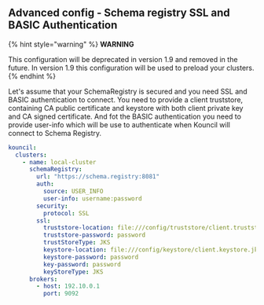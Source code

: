 ## Advanced config - Schema registry SSL and BASIC Authentication

{% hint style="warning" %}
**WARNING**

This configuration will be deprecated in version 1.9 and removed in the future. In version 1.9 this configuration will be used to preload your clusters.
{% endhint %}

Let's assume that your SchemaRegistry is secured and you need SSL and BASIC authentication to connect. You need to provide a client truststore, containing CA public certificate and keystore with both client private key and CA signed certificate.
And fot the BASIC authentication you need to provide user-info which will be use to authenticate when Kouncil will connect to Schema Registry.

```yaml
kouncil:
  clusters:
    - name: local-cluster
      schemaRegistry:
        url: "https://schema.registry:8081"
        auth:
          source: USER_INFO
          user-info: username:password
        security:
          protocol: SSL
        ssl:
          truststore-location: file:///config/truststore/client.truststore.jks
          truststore-password: password
          trustStoreType: JKS
          keystore-location: file:///config/keystore/client.keystore.jks
          keystore-password: password
          key-password: password
          keyStoreType: JKS
      brokers:
        - host: 192.10.0.1
          port: 9092

```
